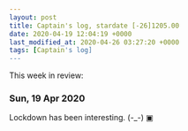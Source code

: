 ```yaml
---
layout: post
title: Captain's log, stardate [-26]1205.00
date: 2020-04-19 12:04:19 +0000
last_modified_at: 2020-04-26 03:27:20 +0000
tags: [Captain's log]
---
```


This week in review:

<!-- more -->

### Sun, 19 Apr 2020
Lockdown has been interesting. (-_-)
▣
